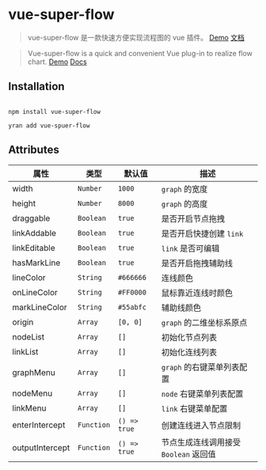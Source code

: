 


# vue-super-flow

> vue-super-flow 是一款快速方便实现流程图的 vue 插件。
> [Demo](https://caohuatao.github.io/demo/)
> [文档](https://caohuatao.github.io)

> Vue-super-flow is a quick and convenient Vue plug-in to realize flow chart. 
> [Demo](https://caohuatao.github.io/demo/)
> [Docs](https://caohuatao.github.io)

## Installation

```npm

npm install vue-super-flow

yran add vue-spuer-flow

```

## Attributes

|属性                |类型                |默认值                   |描述                                     | 
|----                | ----              |----                     |----                                     |
|width               |`Number`           |`1000`                   | `graph` 的宽度                          |
|height              |`Number`           |`8000`                   | `graph` 的高度                          |
|draggable           |`Boolean`          |`true`                   | 是否开启节点拖拽                         |
|linkAddable         |`Boolean`          |`true`                   | 是否开启快捷创建 `link`                  |
|linkEditable        |`Boolean`          |`true`                   | `link` 是否可编辑                       |
|hasMarkLine         |`Boolean`          |`true`                   | 是否开启拖拽辅助线                       |
|lineColor           |`String`           |`#666666`                | 连线颜色                                |
|onLineColor         |`String`           |`#FF0000`                | 鼠标靠近连线时颜色                       |
|markLineColor       |`String`           |`#55abfc`                | 辅助线颜色                               |
|origin              |`Array`            |`[0, 0]`                 | `graph` 的二维坐标系原点                 |
|nodeList            |`Array`            |`[]`                     | 初始化节点列表                           |
|linkList            |`Array`            |`[]`                     | 初始化连线列表                           |
|graphMenu           |`Array`            |`[]`                     | `graph` 的右键菜单列表配置               |
|nodeMenu            |`Array`            |`[]`                     | `node` 右键菜单列表配置                  |
|linkMenu            |`Array`            |`[]`                     | `link` 右键菜单配置                      |
|enterIntercept      |`Function`         |`() => true`             | 创建连线进入节点限制                     |
|outputIntercept     |`Function`         |`() => true`             | 节点生成连线调用接受 `Boolean` 返回值    |
